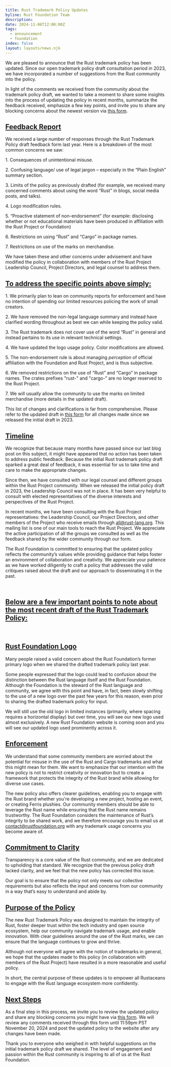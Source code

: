 ```yaml
---
title: Rust Trademark Policy Updates
byline: Rust Foundation Team
description:
date: 2024-11-06T12:00:00Z
tags:
  - announcement
  - foundation
index: false
layout: layouts/news.njk
---
```

We are pleased to announce that the Rust trademark policy has been updated. Since our open trademark policy draft consultation period in 2023, we have incorporated a number of suggestions from the Rust community into the policy.

In light of the comments we received from the community about the trademark policy draft, we wanted to take a moment to share some insights into the process of updating the policy in recent months, summarize the feedback received, emphasize a few key points, and invite you to share any blocking concerns about the newest version via [this form](https://docs.google.com/forms/d/e/1FAIpQLSeU1Ocopa0v9UZn_ZSTkKQM7gqZIrt63lCFz-xtogcFHMtkAg/viewform?usp=sf_link).

## <u>Feedback Report</u>

We received a large number of responses through the Rust Trademark Policy draft feedback form last year. Here is a breakdown of the most common concerns we saw:

1\. Consequences of unintentional misuse.

2\. Confusing language/ use of legal jargon – especially in the “Plain English” summary section.

3\. Limits of the policy as previously drafted (for example, we received many concerned comments about using the word “Rust” in blogs, social media posts, and talks).

4\. Logo modification rules.

5\. “Proactive statement of non-endorsement” (for example: disclosing whether or not educational materials have been produced in affiliation with the Rust Project or Foundation)

6\. Restrictions on using “Rust” and “Cargo” in package names.

7\. Restrictions on use of the marks on merchandise.

We have taken these and other concerns under advisement and have modified the policy in collaboration with members of the Rust Project Leadership Council, Project Directors, and legal counsel to address them.

## **<u>To address the specific points above simply:</u>**

1\. We primarily plan to lean on community reports for enforcement and have no intention of spending our limited resources policing the work of small creators.

2\. We have removed the non-legal language summary and instead have clarified wording throughout as best we can while keeping the policy valid.

3\. The Rust trademark does not cover use of the word “Rust” in general and instead pertains to its use in relevant technical settings.

4\. We have updated the logo usage policy. Color modifications are allowed.

5\. The non-endorsement rule is about managing *perception* of official affiliation with the Foundation and Rust Project, and is thus subjective.

6\. We removed restrictions on the use of “Rust” and “Cargo” in package names. The crates prefixes "rust-" and "cargo-" are no longer reserved to the Rust Project.

7\. We will usually allow the community to use the marks on limited merchandise (more details in the updated draft).

This list of changes and clarifications is far from comprehensive. Please refer to the updated draft in [this form](https://docs.google.com/forms/d/e/1FAIpQLSeU1Ocopa0v9UZn_ZSTkKQM7gqZIrt63lCFz-xtogcFHMtkAg/viewform) for all changes made since we released the initial draft in 2023.

## **<u>Timeline</u>**

We recognize that because many months have passed since our last blog post on this subject, it might have appeared that no action has been taken to address public feedback. Because the initial Rust trademark policy draft sparked a great deal of feedback, it was essential for us to take time and care to make the appropriate changes.

Since then, we have consulted with our legal counsel and different groups within the Rust Project community. When we released the initial policy draft in 2023, the Leadership Council was not in place. It has been very helpful to consult with elected representatives of the diverse interests and perspectives of the Rust Project.

In recent months, we have been consulting with the Rust Project representatives: the Leadership Council, our Project Directors, and other members of the Project who receive emails through [all@rust-lang.org](mailto:all@rust-lang.org). This mailing list is one of our main tools to reach the Rust Project. We appreciate the active participation of all the groups we consulted as well as the feedback shared by the wider community through our form.

The Rust Foundation is committed to ensuring that the updated policy reflects the community’s values while providing guidance that helps foster an environment of collaboration and creativity. We appreciate your patience as we have worked diligently to craft a policy that addresses the valid critiques raised about the draft and our approach to disseminating it in the past.

&nbsp;

## **<u>Below are a few important points to note about the most recent draft of the Rust Trademark Policy:</u>**

&nbsp;

## **<u>Rust Foundation Logo</u>**

Many people raised a valid concern about the Rust Foundation’s former primary logo when we shared the drafted trademark policy last year.

Some people expressed that the logo could lead to confusion about the distinction between the Rust language itself and the Rust Foundation. Although the Foundation is the steward of the Rust language and community, we agree with this point and have, in fact, been slowly shifting to the use of a new logo over the past few years for this reason, even prior to sharing the drafted trademark policy for input.

We will still use the old logo in limited instances (primarily, where spacing requires a horizontal display) but over time, you will see our new logo used almost exclusively. A new Rust Foundation website is coming soon and you will see our updated logo used prominently across it.

## **<u>Enforcement</u>**

We understand that some community members are worried about the potential for misuse in the use of the Rust and Cargo trademarks and what this might mean for them. We want to emphasize that our intention with the new policy is not to restrict creativity or innovation but to create a framework that protects the integrity of the Rust brand while allowing for diverse use cases.

The new policy also offers clearer guidelines, enabling you to engage with the Rust brand whether you're developing a new project, hosting an event, or creating Ferris plushies. Our community members should be able to leverage the Rust name while ensuring that the Rust name remains trustworthy. The Rust Foundation considers the maintenance of Rust’s integrity to be shared work, and we therefore encourage you to email us at contact@rustfoundation.org with any trademark usage concerns you become aware of.

## **<u>Commitment to Clarity</u>**

Transparency is a core value of the Rust community, and we are dedicated to upholding that standard. We recognize that the previous policy draft lacked clarity, and we feel that the new policy has corrected this issue.

Our goal is to ensure that the policy not only meets our collective requirements but also reflects the input and concerns from our community in a way that’s easy to understand and abide by.

## **<u>Purpose of the Policy</u>**

The new Rust Trademark Policy was designed to maintain the integrity of Rust, foster deeper trust within the tech industry and open source ecosystem, help our community navigate trademark usage, and enable innovation. With clear guidelines around the use of the Rust marks, we can ensure that the language continues to grow and thrive.

Although not everyone will agree with the notion of trademarks in general, we hope that the updates made to this policy (in collaboration with members of the Rust Project) have resulted in a more reasonable and useful policy.

In short, the central purpose of these updates is to empower all Rustaceans to engage with the Rust language ecosystem more confidently.

## **<u>Next Steps</u>**

As a final step in this process, we invite you to review the updated policy and share any blocking concerns you might have via [this form](https://docs.google.com/forms/d/e/1FAIpQLSeU1Ocopa0v9UZn_ZSTkKQM7gqZIrt63lCFz-xtogcFHMtkAg/viewform?usp=sf_link). We will review any comments received through this form until 11:59pm PST November 20, 2024 and post the updated policy to the website after any changes have been made.

Thank you to everyone who weighed in with helpful suggestions on the initial trademark policy draft we shared. The level of engagement and passion within the Rust community is inspiring to all of us at the Rust Foundation.